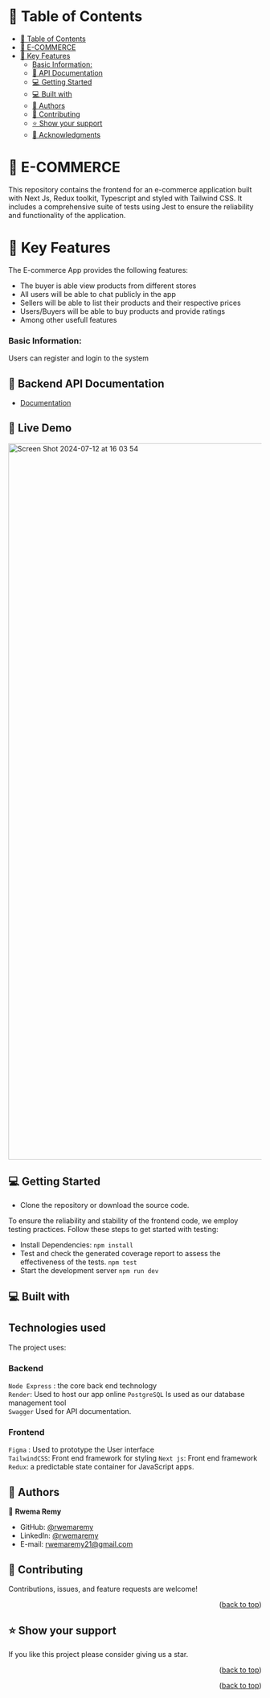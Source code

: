 <a name="readme-top"></a>
<!-- TABLE OF CONTENTS -->

# 📗 Table of Contents

- [📗 Table of Contents](#-table-of-contents)
- [📖 E-COMMERCE](#-e-commerce)
- [🧾 Key Features ](#-key-features-)
  - [Basic Information:](#basic-information)
  - [🚀 API Documentation ](#-api-documentation-)
  - [💻 Getting Started ](#-getting-started-)
  - [💻 Built with ](#-built-with-)
  - [👥 Authors ](#-authors-)
  - [🤝 Contributing ](#-contributing-)
  - [⭐️ Show your support ](#️-show-your-support-)
  - [🙏 Acknowledgments ](#-acknowledgments-)

<!-- PROJECT DESCRIPTION -->

# 📖 E-COMMERCE<a name="about-project"></a>

This repository contains the frontend for an e-commerce application built with Next Js, Redux toolkit, Typescript and styled with Tailwind CSS. It includes a comprehensive suite of tests using Jest to ensure the reliability and functionality of the application.

# 🧾 Key Features <a name="key-features"></a>

The E-commerce App provides the following features:

- The buyer is able view products from different stores
- All users will be able to chat publicly in the app
- Sellers will be able to list their products and their respective prices
- Users/Buyers will be able to buy products and provide ratings
- Among other usefull features

### Basic Information:

Users can register and login to the system

## 🚀 Backend API Documentation <a name="documentation"></a>

- [Documentation](https://alpha-ec-be-1-h8kj.onrender.com/swagger/)

## 🚀 Live Demo <a name="documentation"></a>

<img width="1424" alt="Screen Shot 2024-07-12 at 16 03 54" src="https://github.com/user-attachments/assets/ad43bbfd-1cea-48b4-9f20-7a50699787cd">

<!-- GETTING STARTED -->

## 💻 Getting Started <a name="getting-started"></a>

- Clone the repository or download the source code.

To ensure the reliability and stability of the frontend code, we employ testing practices. Follow these steps to get started with testing:

- Install Dependencies:
  `npm install`
- Test and check the generated coverage report to assess the effectiveness of the tests.
  `npm test`
- Start the development server
  `npm run dev`

## 💻 Built with <a name="built-with-"></a>

## Technologies used

The project uses:

### Backend

`Node Express` : the core back end technology  
 `Render`: Used to host our app online
`PostgreSQL` Is used as our database management tool  
 `Swagger` Used for API documentation.

### Frontend

`Figma` : Used to prototype the User interface  
`TailwindCSS`: Front end framework for styling
`Next js`: Front end framework  
`Redux`: a predictable state container for JavaScript apps.

## 👥 Authors <a name="authors"></a>

👤 **Rwema Remy**

- GitHub: [@rwemaremy](https://github.com/RWEMAREMY)
- LinkedIn: [@rwemaremy](www.linkedin.com/in/rwema-remy)
- E-mail: <a href="rwemaremy21@gmail.com">rwemaremy21@gmail.com</a>

<!-- FUTURE FEATURES -->

## 🤝 Contributing <a name="contributing"></a>

Contributions, issues, and feature requests are welcome!


<p align="right">(<a href="#readme-top">back to top</a>)</p>

<!-- SUPPORT -->

## ⭐️ Show your support <a name="support"></a>

If you like this project please consider giving us a star.

<p align="right">(<a href="#readme-top">back to top</a>)</p>

<!-- ACKNOWLEDGEMENTS -->

<p align="right">(<a href="#readme-top">back to top</a>)</p>
